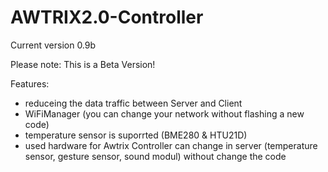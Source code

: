 # AWTRIX2.0-Controller
Current version 0.9b

Please note: This is a Beta Version!


Features:
 - reduceing the data traffic between Server and Client
 - WiFiManager (you can change your network without flashing a new code)
 - temperature sensor is suporrted (BME280 & HTU21D)
 - used hardware for Awtrix Controller can change in server (temperature sensor, gesture sensor, sound modul) without change the code
